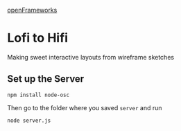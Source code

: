 [openFrameworks](http://openframeworks.cc/)

# Lofi to Hifi
Making sweet interactive layouts from wireframe sketches

## Set up the Server
`npm install node-osc`

Then go to the folder where you saved `server` and run

`node server.js`
